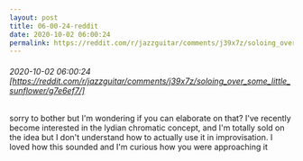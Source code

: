 ```yaml
---
layout: post
title: 06-00-24-reddit
date: 2020-10-02 06:00:24
permalink: https://reddit.com/r/jazzguitar/comments/j39x7z/soloing_over_some_little_sunflower/g7e6ef7/
---
```


###### 2020-10-02 06:00:24 [https://reddit.com/r/jazzguitar/comments/j39x7z/soloing_over_some_little_sunflower/g7e6ef7/]
sorry to bother but I'm wondering if you can elaborate on that? I've recently become interested in the lydian chromatic concept, and I'm totally sold on the idea but I don't understand how to actually use it in improvisation. I loved how this sounded and I'm curious how you were approaching it
